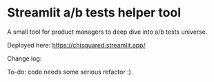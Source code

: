 # Streamlit a/b tests helper tool

A small tool for product managers to deep dive into a/b tests universe.

Deployed here: https://chisquared.streamlit.app/

Change log:

To-do: code needs some serious refactor :) 